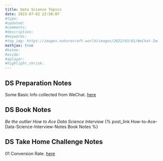 ```yaml
---
title: Data Science Topics
date: 2023-07-02 22:58:07
#type:
#updated:
#comments:
#description:
#keywords:
#top_img: https://images.naturecraft.world/images/2022/03/01/WeChat-Image_20220228211407.jpg
mathjax: true
#katex:
#aside:
#aplayer:
#highlight_shrink:
---
```


## DS Preparation Notes

Some Basic Info collected from WeChat. [here](https://xiyahc.github.io/2023/12/12/SocialMediaNotes/)

## DS Book Notes

*Be the outlier How to Ace Data Science Interview* {% post_link How-to-Ace-Data-Science-Interview-Notes Book Notes %}

## DS Take Home Challenge Notes

01 Conversion Rate. [here](https://xiyahc.github.io/2023/12/12/DS-Take-Home-01-ConversionRate/)
